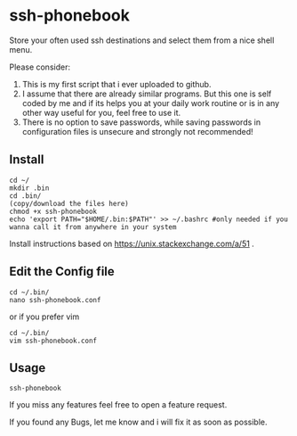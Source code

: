 # ssh-phonebook
Store your often used ssh destinations and select them from a nice shell menu.

Please consider:
1. This is my first script that i ever uploaded to github. 
2. I assume that there are already similar programs. But this one is self coded by me and if its helps you at your daily work routine or is in any other way useful for you, feel free to use it.
3. There is no option to save passwords, while saving passwords in configuration files is unsecure and strongly not recommended!
  
  
## Install
```
cd ~/
mkdir .bin 
cd .bin/
(copy/download the files here)
chmod +x ssh-phonebook
echo 'export PATH="$HOME/.bin:$PATH"' >> ~/.bashrc #only needed if you wanna call it from anywhere in your system
```
Install instructions based on https://unix.stackexchange.com/a/51 .

 
## Edit the Config file
```
cd ~/.bin/
nano ssh-phonebook.conf
```
or if you prefer vim
```
cd ~/.bin/
vim ssh-phonebook.conf
```

 
## Usage
```
ssh-phonebook
```


If you miss any features feel free to open a feature request.
 
If you found any Bugs, let me know and i will fix it as soon as possible.

